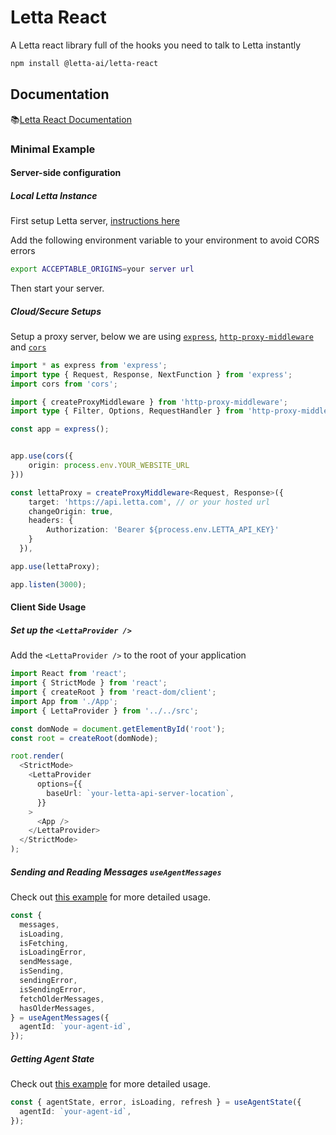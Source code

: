 # Letta React

A Letta react library full of the hooks you need to talk to Letta instantly

```bash
npm install @letta-ai/letta-react
```

## Documentation

📚[Letta React Documentation](https://docs.letta.com/guides/letta-react)

### Minimal Example

#### Server-side configuration

##### Local Letta Instance

First setup Letta server, [instructions here](https://docs.letta.com/quickstart)

Add the following environment variable to your environment to avoid CORS errors

```bash
export ACCEPTABLE_ORIGINS=your server url
```

Then start your server.

##### Cloud/Secure Setups

Setup a proxy server, below we are using [`express`](https://www.npmjs.com/package/express), [`http-proxy-middleware`](https://www.npmjs.com/package/http-proxy-middleware) and [`cors`](https://www.npmjs.com/package/cors)

```typescript
import * as express from 'express';
import type { Request, Response, NextFunction } from 'express';
import cors from 'cors';

import { createProxyMiddleware } from 'http-proxy-middleware';
import type { Filter, Options, RequestHandler } from 'http-proxy-middleware';

const app = express();


app.use(cors({
    origin: process.env.YOUR_WEBSITE_URL
}))

const lettaProxy = createProxyMiddleware<Request, Response>({
    target: 'https://api.letta.com', // or your hosted url
    changeOrigin: true,
    headers: {
        Authorization: 'Bearer ${process.env.LETTA_API_KEY}'
    }
  }),

app.use(lettaProxy);

app.listen(3000);
```

#### Client Side Usage

##### Set up the `<LettaProvider />`

Add the `<LettaProvider />` to the root of your application

```typescript jsx
import React from 'react';
import { StrictMode } from 'react';
import { createRoot } from 'react-dom/client';
import App from './App';
import { LettaProvider } from '../../src';

const domNode = document.getElementById('root');
const root = createRoot(domNode);

root.render(
  <StrictMode>
    <LettaProvider
      options={{
        baseUrl: `your-letta-api-server-location`,
      }}
    >
      <App />
    </LettaProvider>
  </StrictMode>
);
```

##### Sending and Reading Messages `useAgentMessages`

Check out [this example](./packages/letta-react/examples/view-and-send-messages) for more detailed usage.

```typescript jsx
const {
  messages,
  isLoading,
  isFetching,
  isLoadingError,
  sendMessage,
  isSending,
  sendingError,
  isSendingError,
  fetchOlderMessages,
  hasOlderMessages,
} = useAgentMessages({
  agentId: `your-agent-id`,
});
```

##### Getting Agent State

Check out [this example](./packages/letta-react/examples/view-and-send-messages) for more detailed usage.

```typescript jsx
const { agentState, error, isLoading, refresh } = useAgentState({
  agentId: `your-agent-id`,
});
```
